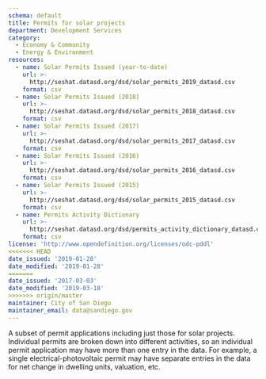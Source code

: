 ```yaml
---
schema: default
title: Permits for solar projects
department: Development Services
category:
  - Economy & Community
  - Energy & Environment
resources:
  - name: Solar Permits Issued (year-to-date)
    url: >-
      http://seshat.datasd.org/dsd/solar_permits_2019_datasd.csv
    format: csv
  - name: Solar Permits Issued (2018)
    url: >-
      http://seshat.datasd.org/dsd/solar_permits_2018_datasd.csv
    format: csv
  - name: Solar Permits Issued (2017)
    url: >-
      http://seshat.datasd.org/dsd/solar_permits_2017_datasd.csv
    format: csv
  - name: Solar Permits Issued (2016)
    url: >-
      http://seshat.datasd.org/dsd/solar_permits_2016_datasd.csv
    format: csv
  - name: Solar Permits Issued (2015)
    url: >-
      http://seshat.datasd.org/dsd/solar_permits_2015_datasd.csv
    format: csv
  - name: Permits Activity Dictionary
    url: >-
      http://seshat.datasd.org/dsd/permits_activity_dictionary_datasd.csv
    format: csv
license: 'http://www.opendefinition.org/licenses/odc-pddl'
<<<<<<< HEAD
date_issued: '2019-01-28'
date_modified: '2019-01-28'
=======
date_issued: '2017-03-03'
date_modified: '2019-03-18'
>>>>>>> origin/master
maintainer: City of San Diego
maintainer_email: data@sandiego.gov
---
```

A subset of permit applications including just those for solar projects. Individual permits are broken down into different activities, so an individual permit application may have more than one entry in the data. For example, a single electrical-photovoltaic permit may have separate entries in the data for net change in dwelling units, valuation, etc.
